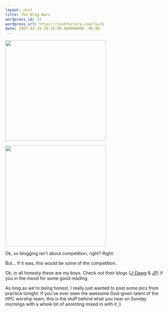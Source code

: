 ```yaml
---
layout: post
title: The Blog Wars
wordpress_id: 31
wordpress_url: https://joshferrara.com/?p=31
date: 2007-03-29 20:19:00.000000000 -05:00
---
```

<p class="mobile-photo"><a href="http://photos1.blogger.com/x/blogger2/1892/135664769298385/1600/z/728741/bm-image-754842.jpg"><img src="http://photos1.blogger.com/x/blogger2/1892/135664769298385/320/z/658292/bm-image-754842.jpg" width="320" /></a></p><p class="mobile-photo"><a href="http://photos1.blogger.com/x/blogger2/1892/135664769298385/1600/z/438665/bm-image-756689.jpg"><img src="http://photos1.blogger.com/x/blogger2/1892/135664769298385/320/z/699771/bm-image-756689.jpg" width="320" /></a></p>
Ok, so blogging isn't about competition, right? Right.

But... If it was, this would be some of the competition.

Ok, in all honesty these are my boys. Check out their blogs (<a href="http://jasonryder.blogspot.com">J-Dawg</a> & <a href="http://jpbrumfield.com">JP</a>) if you in the mood for some good reading.

As long as we're being honest, I really just wanted to post some pics from practice tonight. If you've ever seen the awesome God-given talent of the HPC worship team, this is the stuff behind what you hear on Sunday mornings with a whole lot of anointing mixed in with it ;)
